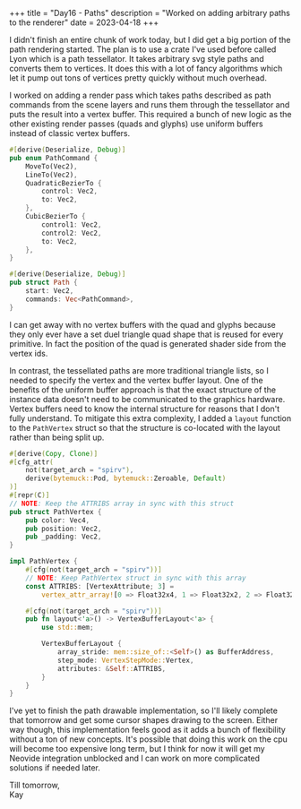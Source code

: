 +++
title = "Day16 - Paths"
description = "Worked on adding arbitrary paths to the renderer"
date = 2023-04-18
+++

I didn't finish an entire chunk of work today, but I did get
a big portion of the path rendering started. The plan is to
use a crate I've used before called Lyon which is a path
tessellator. It takes arbitrary svg style paths and converts
them to vertices. It does this with a lot of fancy
algorithms which let it pump out tons of vertices pretty
quickly without much overhead.

I worked on adding a render pass which takes paths described
as path commands from the scene layers and runs them through
the tessellator and puts the result into a vertex buffer.
This required a bunch of new logic as the other existing
render passes (quads and glyphs) use uniform buffers instead
of classic vertex buffers.

```rs
#[derive(Deserialize, Debug)]
pub enum PathCommand {
    MoveTo(Vec2),
    LineTo(Vec2),
    QuadraticBezierTo {
        control: Vec2,
        to: Vec2,
    },
    CubicBezierTo {
        control1: Vec2,
        control2: Vec2,
        to: Vec2,
    },
}

#[derive(Deserialize, Debug)]
pub struct Path {
    start: Vec2,
    commands: Vec<PathCommand>,
}
```

I can get away with no vertex buffers with the quad and
glyphs because they only ever have a set duel triangle quad
shape that is reused for every primitive. In fact the
position of the quad is generated shader side from the
vertex ids.

In contrast, the tessellated paths are more traditional
triangle lists, so I needed to specify the vertex and the
vertex buffer layout. One of the benefits of the uniform
buffer approach is that the exact structure of the instance
data doesn't need to be communicated to the graphics
hardware. Vertex buffers need to know the internal structure
for reasons that I don't fully understand. To mitigate this
extra complexity, I added a `layout` function to the
`PathVertex` struct so that the structure is co-located with
the layout rather than being split up.

```rs
#[derive(Copy, Clone)]
#[cfg_attr(
    not(target_arch = "spirv"),
    derive(bytemuck::Pod, bytemuck::Zeroable, Default)
)]
#[repr(C)]
// NOTE: Keep the ATTRIBS array in sync with this struct
pub struct PathVertex {
    pub color: Vec4,
    pub position: Vec2,
    pub _padding: Vec2,
}

impl PathVertex {
    #[cfg(not(target_arch = "spirv"))]
    // NOTE: Keep PathVertex struct in sync with this array
    const ATTRIBS: [VertexAttribute; 3] =
        vertex_attr_array![0 => Float32x4, 1 => Float32x2, 2 => Float32x2];

    #[cfg(not(target_arch = "spirv"))]
    pub fn layout<'a>() -> VertexBufferLayout<'a> {
        use std::mem;

        VertexBufferLayout {
            array_stride: mem::size_of::<Self>() as BufferAddress,
            step_mode: VertexStepMode::Vertex,
            attributes: &Self::ATTRIBS,
        }
    }
}
```

I've yet to finish the path drawable implementation, so I'll
likely complete that tomorrow and get some cursor shapes
drawing to the screen. Either way though, this
implementation feels good as it adds a bunch of flexibility
without a ton of new concepts. It's possible that doing this
work on the cpu will become too expensive long term, but I
think for now it will get my Neovide integration unblocked
and I can work on more complicated solutions if needed later.

Till tomorrow,  
Kay
